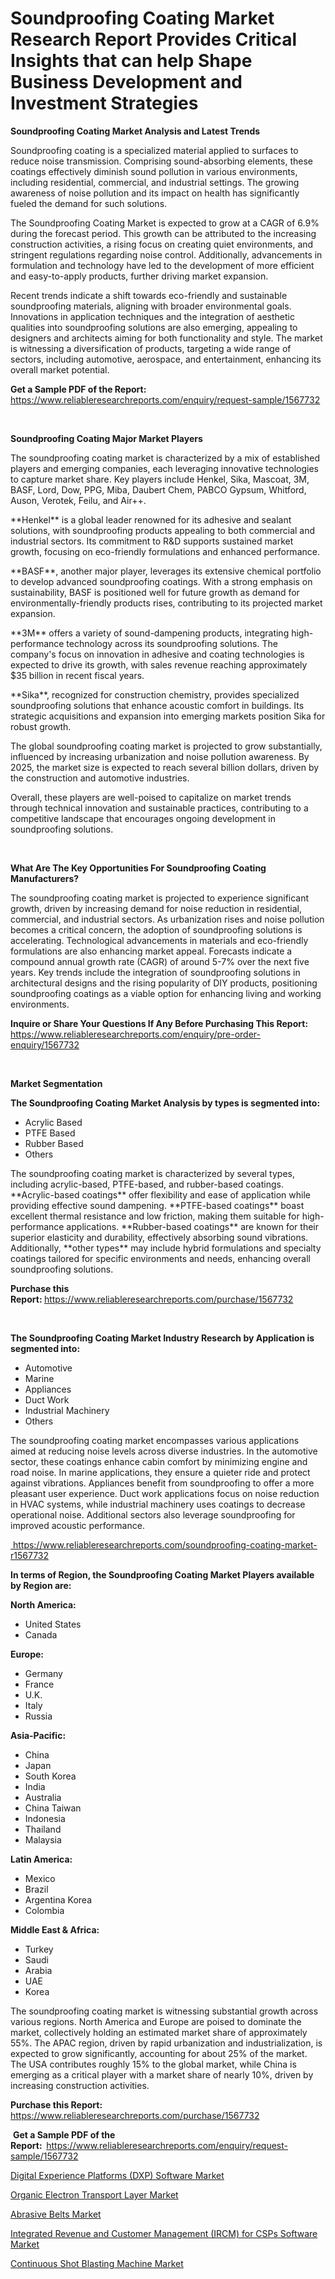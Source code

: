 <p><h1>Soundproofing Coating Market Research Report Provides Critical Insights that can help Shape Business Development and Investment Strategies</h1></p><p><strong>Soundproofing Coating Market Analysis and Latest Trends</strong></p>
<p><p>Soundproofing coating is a specialized material applied to surfaces to reduce noise transmission. Comprising sound-absorbing elements, these coatings effectively diminish sound pollution in various environments, including residential, commercial, and industrial settings. The growing awareness of noise pollution and its impact on health has significantly fueled the demand for such solutions.</p><p>The Soundproofing Coating Market is expected to grow at a CAGR of 6.9% during the forecast period. This growth can be attributed to the increasing construction activities, a rising focus on creating quiet environments, and stringent regulations regarding noise control. Additionally, advancements in formulation and technology have led to the development of more efficient and easy-to-apply products, further driving market expansion.</p><p>Recent trends indicate a shift towards eco-friendly and sustainable soundproofing materials, aligning with broader environmental goals. Innovations in application techniques and the integration of aesthetic qualities into soundproofing solutions are also emerging, appealing to designers and architects aiming for both functionality and style. The market is witnessing a diversification of products, targeting a wide range of sectors, including automotive, aerospace, and entertainment, enhancing its overall market potential.</p></p>
<p><strong>Get a Sample PDF of the Report:&nbsp;</strong> <a href="https://www.reliableresearchreports.com/enquiry/request-sample/1567732">https://www.reliableresearchreports.com/enquiry/request-sample/1567732</a></p>
<p>&nbsp;</p>
<p><strong>Soundproofing Coating Major Market Players</strong></p>
<p><p>The soundproofing coating market is characterized by a mix of established players and emerging companies, each leveraging innovative technologies to capture market share. Key players include Henkel, Sika, Mascoat, 3M, BASF, Lord, Dow, PPG, Miba, Daubert Chem, PABCO Gypsum, Whitford, Auson, Verotek, Feilu, and Air++.</p><p>**Henkel** is a global leader renowned for its adhesive and sealant solutions, with soundproofing products appealing to both commercial and industrial sectors. Its commitment to R&D supports sustained market growth, focusing on eco-friendly formulations and enhanced performance.</p><p>**BASF**, another major player, leverages its extensive chemical portfolio to develop advanced soundproofing coatings. With a strong emphasis on sustainability, BASF is positioned well for future growth as demand for environmentally-friendly products rises, contributing to its projected market expansion.</p><p>**3M** offers a variety of sound-dampening products, integrating high-performance technology across its soundproofing solutions. The company's focus on innovation in adhesive and coating technologies is expected to drive its growth, with sales revenue reaching approximately $35 billion in recent fiscal years.</p><p>**Sika**, recognized for construction chemistry, provides specialized soundproofing solutions that enhance acoustic comfort in buildings. Its strategic acquisitions and expansion into emerging markets position Sika for robust growth.</p><p>The global soundproofing coating market is projected to grow substantially, influenced by increasing urbanization and noise pollution awareness. By 2025, the market size is expected to reach several billion dollars, driven by the construction and automotive industries.</p><p>Overall, these players are well-poised to capitalize on market trends through technical innovation and sustainable practices, contributing to a competitive landscape that encourages ongoing development in soundproofing solutions.</p></p>
<p>&nbsp;</p>
<p><strong>What Are The Key Opportunities For Soundproofing Coating Manufacturers?</strong></p>
<p><p>The soundproofing coating market is projected to experience significant growth, driven by increasing demand for noise reduction in residential, commercial, and industrial sectors. As urbanization rises and noise pollution becomes a critical concern, the adoption of soundproofing solutions is accelerating. Technological advancements in materials and eco-friendly formulations are also enhancing market appeal. Forecasts indicate a compound annual growth rate (CAGR) of around 5-7% over the next five years. Key trends include the integration of soundproofing solutions in architectural designs and the rising popularity of DIY products, positioning soundproofing coatings as a viable option for enhancing living and working environments.</p></p>
<p><strong>Inquire or Share Your Questions If Any Before Purchasing This Report:</strong> <a href="https://www.reliableresearchreports.com/enquiry/pre-order-enquiry/1567732">https://www.reliableresearchreports.com/enquiry/pre-order-enquiry/1567732</a></p>
<p>&nbsp;</p>
<p><strong>Market Segmentation</strong></p>
<p><strong>The Soundproofing Coating Market Analysis by types is segmented into:</strong></p>
<p><ul><li>Acrylic Based</li><li>PTFE Based</li><li>Rubber Based</li><li>Others</li></ul></p>
<p><p>The soundproofing coating market is characterized by several types, including acrylic-based, PTFE-based, and rubber-based coatings. **Acrylic-based coatings** offer flexibility and ease of application while providing effective sound dampening. **PTFE-based coatings** boast excellent thermal resistance and low friction, making them suitable for high-performance applications. **Rubber-based coatings** are known for their superior elasticity and durability, effectively absorbing sound vibrations. Additionally, **other types** may include hybrid formulations and specialty coatings tailored for specific environments and needs, enhancing overall soundproofing solutions.</p></p>
<p><strong>Purchase this Report:&nbsp;</strong><a href="https://www.reliableresearchreports.com/purchase/1567732">https://www.reliableresearchreports.com/purchase/1567732</a></p>
<p>&nbsp;</p>
<p><strong>The Soundproofing Coating Market Industry Research by Application is segmented into:</strong></p>
<p><ul><li>Automotive</li><li>Marine</li><li>Appliances</li><li>Duct Work</li><li>Industrial Machinery</li><li>Others</li></ul></p>
<p><p>The soundproofing coating market encompasses various applications aimed at reducing noise levels across diverse industries. In the automotive sector, these coatings enhance cabin comfort by minimizing engine and road noise. In marine applications, they ensure a quieter ride and protect against vibrations. Appliances benefit from soundproofing to offer a more pleasant user experience. Duct work applications focus on noise reduction in HVAC systems, while industrial machinery uses coatings to decrease operational noise. Additional sectors also leverage soundproofing for improved acoustic performance.</p></p>
<p><a href="https://www.reliableresearchreports.com/soundproofing-coating-market-r1567732">&nbsp;https://www.reliableresearchreports.com/soundproofing-coating-market-r1567732</a></p>
<p><strong>In terms of Region, the Soundproofing Coating Market Players available by Region are:</strong></p>
<p>
    <p> <strong> North America: </strong>
        <ul>
            <li>United States</li>
            <li>Canada</li>
        </ul>
        </p> 
    <p> <strong> Europe: </strong>
        <ul>
            <li>Germany</li>
            <li>France</li>
            <li>U.K.</li>
            <li>Italy</li>
            <li>Russia</li>
        </ul>
        </p> 
    <p> <strong> Asia-Pacific: </strong>
        <ul>
            <li>China</li>
            <li>Japan</li>
            <li>South Korea</li>
            <li>India</li>
            <li>Australia</li>
            <li>China Taiwan</li>
            <li>Indonesia</li>
            <li>Thailand</li>
            <li>Malaysia</li>
        </ul>
        </p> 
    <p> <strong> Latin America: </strong>
        <ul>
            <li>Mexico</li>
            <li>Brazil</li>
            <li>Argentina Korea</li>
            <li>Colombia</li>
        </ul>
        </p> 
    <p> <strong> Middle East & Africa: </strong>
        <ul>
            <li>Turkey</li>
            <li>Saudi</li>
            <li>Arabia</li>
            <li>UAE</li>
            <li>Korea</li>
        </ul>
    </p>
    </p>
<p><p>The soundproofing coating market is witnessing substantial growth across various regions. North America and Europe are poised to dominate the market, collectively holding an estimated market share of approximately 55%. The APAC region, driven by rapid urbanization and industrialization, is expected to grow significantly, accounting for about 25% of the market. The USA contributes roughly 15% to the global market, while China is emerging as a critical player with a market share of nearly 10%, driven by increasing construction activities.</p></p>
<p><strong>Purchase this Report: </strong><a href="https://www.reliableresearchreports.com/purchase/1567732">https://www.reliableresearchreports.com/purchase/1567732</a></p>
<p>&nbsp;<strong>Get a Sample PDF of the Report:&nbsp;&nbsp;</strong><a href="https://www.reliableresearchreports.com/enquiry/request-sample/1567732">https://www.reliableresearchreports.com/enquiry/request-sample/1567732</a></p>
<p><strong></strong></p>
<p><p><a href="https://issuu.com/reportprime-2/docs/digital-experience-platforms-dxp-so_74d314b9db9405">Digital Experience Platforms (DXP) Software Market</a></p><p><a href="https://medium.com/@gutierrezzulma1/global-organic-electron-transport-layer-market-sector-2024-2031-market-metrics-and-market-37f0bf333299?postPublishedType=repub">Organic Electron Transport Layer Market</a></p><p><a href="https://www.linkedin.com/pulse/how-regional-global-trends-shaping-abrasive-belts-market-1szce?trackingId=YmKp4KRHSF%2BUHAdKXLMXsg%3D%3D">Abrasive Belts Market</a></p><p><a href="https://issuu.com/reportprime-2/docs/integrated-revenue-and-customer-man_6168d5e655947c">Integrated Revenue and Customer Management (IRCM) for CSPs Software Market</a></p><p><a href="https://www.linkedin.com/pulse/continuous-shot-blasting-machine-market-evolution-global-trends-d7hbe?trackingId=aggAqiBOQD6M2ZQXhZA67Q%3D%3D">Continuous Shot Blasting Machine Market</a></p></p>